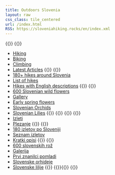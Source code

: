 ```yaml
---
title: Outdoors Slovenia
layout: raw
css_class: tile_centered
url: /index.html
RSS: https://sloveniahiking.rocks/en/index.xml
---
```

{{<tile-column>}}
{{<tile title="Outdoor Activities" image="/images/climbing-vrsic.jpg">}}
* [Hiking](/en/hikes)
* [Biking](/en/biking)
* [Climbing](/en/climbing)
* [Latest Articles](/en/top)
{{</tile>}}
{{<tile title="Hiking in Slovenia" image="/hikes/debelapec/M_1_0145.jpg">}}
* [180+ hikes around Slovenia](/en/hikes)
* [List of hikes](/en/hikes-list/list/)
* [Hikes with English descriptions](/en/hikes-list/list-photos/)
{{</tile>}}
{{<tile title="Wild Flowers" image="/flowers/senecioabrotanifolius/M_7_1744.JPG">}}
* [600 Slovenian wild flowers](/en/flowers/)
* [Gallery](/en/flowers/list.html)
* [Early spring flowers](/en/flowers/early-spring/)
* [Slovenian Orchids](/en/flowers/family/orchidaceae/)
* [Slovenian Lilies](/en/flowers/genus/lilium/)
{{</tile>}}
{{</tile-column>}}
{{<tile-column>}}
{{<tile title="Pojdimo v naravo" image="/images/climbing-greben.jpg">}}
* [Izleti](/hikes/)
* [Plezanje](https://www.plezanje.net/)
{{</tile>}}
{{<tile title="Izleti po Sloveniji" image="/hikes/kovk/budanje/M_0_00679.JPG">}}
* [180 izletov po Sloveniji](/hikes)
* [Seznam izletov](/hikes-list/list/)
* [Kratki opisi](/hikes-list/list-photos/)
{{</tile>}}
{{<tile title="Slovenske rože" image="/flowers/astrantiabavarica/M_007072201.JPG">}}
* [600 slovenskih rož](/flowers/)
* [Galerija](/flowers/list.html)
* [Prvi znanilci pomladi](/flowers/pomladne-roze/)
* [Slovenske orhideje](/flowers/family/orchidaceae/)
* [Slovenske lilije](/flowers/genus/lilium/)
{{</tile>}}
{{<tile empty="1">}}{{</tile>}}
{{</tile-column>}}
